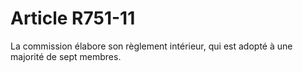 # Article R751-11

<p>La commission élabore son règlement intérieur, qui est adopté à une majorité de sept membres. </p>